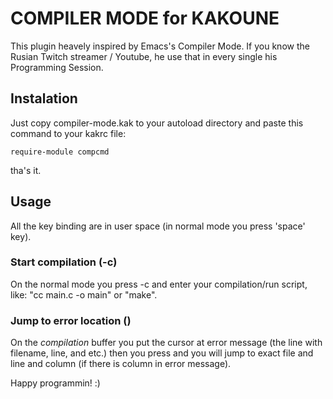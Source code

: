 # COMPILER MODE for KAKOUNE

This plugin heavely inspired by Emacs's Compiler Mode. If you know the Rusian Twitch streamer / Youtube, he use that in every single his Programming Session.

## Instalation

Just copy compiler-mode.kak to your autoload directory and paste this command to your kakrc file:

```text
require-module compcmd
```
tha's it.

## Usage

All the key binding are in user space (in normal mode you press 'space' key).

### Start compilation (<space>-c)
On the normal mode you press <space>-c and enter your compilation/run script, like: "cc main.c -o main" or "make".

### Jump to error location (<ret>)
On the *compilation* buffer you put the cursor at error message (the line with filename, line, and etc.) then you press <ret> and you will jump to exact file and line and column (if there is column in error message).

Happy programmin! :)
